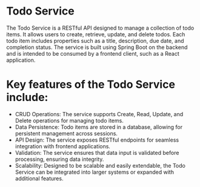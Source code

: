 # Todo Service
The Todo Service is a RESTful API designed to manage a collection of todo items. It allows users to create, retrieve, update, and delete todos. Each todo item includes properties such as a title, description, due date, and completion status. The service is built using Spring Boot on the backend and is intended to be consumed by a frontend client, such as a React application.

# Key features of the Todo Service include:

- CRUD Operations: The service supports Create, Read, Update, and Delete operations for managing todo items.
- Data Persistence: Todo items are stored in a database, allowing for persistent management across sessions.
- API Design: The service exposes RESTful endpoints for seamless integration with frontend applications.
- Validation: The service ensures that data input is validated before processing, ensuring data integrity.
- Scalability: Designed to be scalable and easily extendable, the Todo Service can be integrated into larger systems or expanded with additional features.
